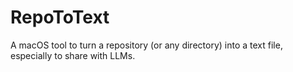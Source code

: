 # RepoToText
A macOS tool to turn a repository (or any directory) into a text file, especially to share with LLMs.
